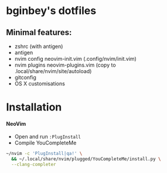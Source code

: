 # bginbey's dotfiles

## Minimal features:
- zshrc (with antigen)
- antigen
- nvim config neovim-init.vim (.config/nvim/init.vim)
- nvim plugins neovim-plugins.vim (copy to .local/share/nvim/site/autoload)
- gitconfig
- OS X customisations

# Installation


#### NeoVim
- Open and run `:PlugInstall`
- Compile YouCompleteMe
```bash
~/nvim -c 'PlugInstall|qa!' \
  && ~/.local/share/nvim/plugged/YouCompleteMe/install.py \
  --clang-completer
``` 

